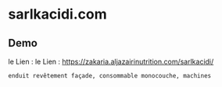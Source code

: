 # sarlkacidi.com
## Demo 
le Lien : le Lien : https://zakaria.aljazairinutrition.com/sarlkacidi/

``
enduit revêtement façade, consommable monocouche, machines
``
